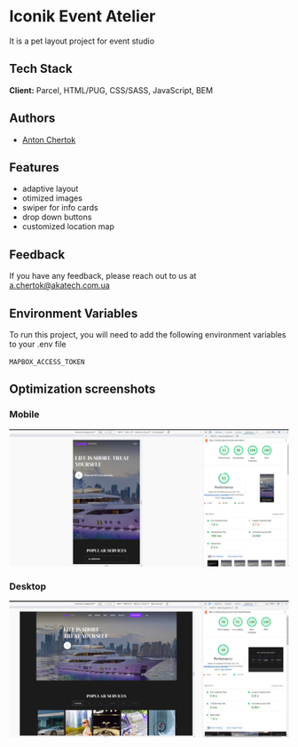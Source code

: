 
# Iconik Event Atelier  

It is a pet layout project for event studio   

## Tech Stack

**Client:** Parcel, HTML/PUG, CSS/SASS, JavaScript, BEM 


## Authors

- [Anton Chertok](https://github.com/chertoha)


## Features

- adaptive layout
- otimized images
- swiper for info cards 
- drop down buttons
- customized location map



## Feedback

If you have any feedback, please reach out to us at a.chertok@akatech.com.ua


## Environment Variables

To run this project, you will need to add the following environment variables to your .env file

`MAPBOX_ACCESS_TOKEN`


## Optimization screenshots

### Mobile 
![App Screenshot](./assets/iconik-mobile-lighthouse-27-07-23.jpg)

### Desktop 
![App Screenshot](./assets/iconik-desktop-lighthouse-27-07-23.jpg)
